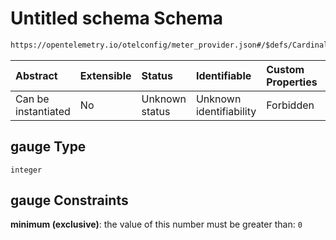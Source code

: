 # Untitled schema Schema

```txt
https://opentelemetry.io/otelconfig/meter_provider.json#/$defs/CardinalityLimits/properties/gauge
```



| Abstract            | Extensible | Status         | Identifiable            | Custom Properties | Additional Properties | Access Restrictions | Defined In                                                                     |
| :------------------ | :--------- | :------------- | :---------------------- | :---------------- | :-------------------- | :------------------ | :----------------------------------------------------------------------------- |
| Can be instantiated | No         | Unknown status | Unknown identifiability | Forbidden         | Allowed               | none                | [meter\_provider.json\*](../schema/meter_provider.json "open original schema") |

## gauge Type

`integer`

## gauge Constraints

**minimum (exclusive)**: the value of this number must be greater than: `0`
